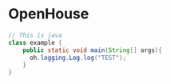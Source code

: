 # OpenHouse

```java
// This is java
class example {
    public static void main(String[] args){
      oh.logging.Log.log("TEST");
    }
}
```

